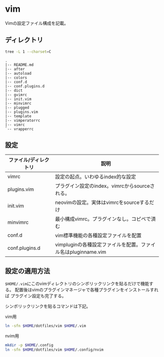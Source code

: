 # vim

Vimの設定ファイル構成を記載。

## ディレクトリ

```bash
tree -L 1 --charset=C 
```

    .
    |-- README.md
    |-- after
    |-- autoload
    |-- colors
    |-- conf.d
    |-- conf.plugins.d
    |-- dict
    |-- gvimrc
    |-- init.vim
    |-- minvimrc
    |-- plugged
    |-- plugins.vim
    |-- template
    |-- vimperatorrc
    |-- vimrc
    `-- vrapperrc

## 設定

| ファイル/ディレクトリ | 説明                                                          |
|-----------------------|---------------------------------------------------------------|
| vimrc                 | 設定の起点。いわゆるindex的な設定                             |
| plugins.vim           | プラグイン設定のindex。vimrcからsourceされる。                |
| init.vim              | neovimの設定。実体はvimrcをsourceするだけ                     |
| minvimrc              | 最小構成vimrc。プラグインなし。コピペで済む                   |
| conf.d                | vim標準機能の各種設定ファイルを配置                           |
| conf.plugins.d        | vimpluginの各種設定ファイルを配置。ファイル名はpluginname.vim |

## 設定の適用方法

`$HOME/.vim`にこのvimディレクトリのシンボリックリンクを貼るだけで機能する。
配置後はvimのプラグインマネージャで各種プラグインをインストールすれば
プラグイン設定も完了する。

シンボリックリンクを貼るコマンドは下記。

vim用

```bash
ln -sfn $HOME/dotfiles/vim $HOME/.vim
```

nvim用

```bash
mkdir -p $HOME/.config
ln -sfn $HOME/dotfiles/vim $HOME/.config/nvim
```

